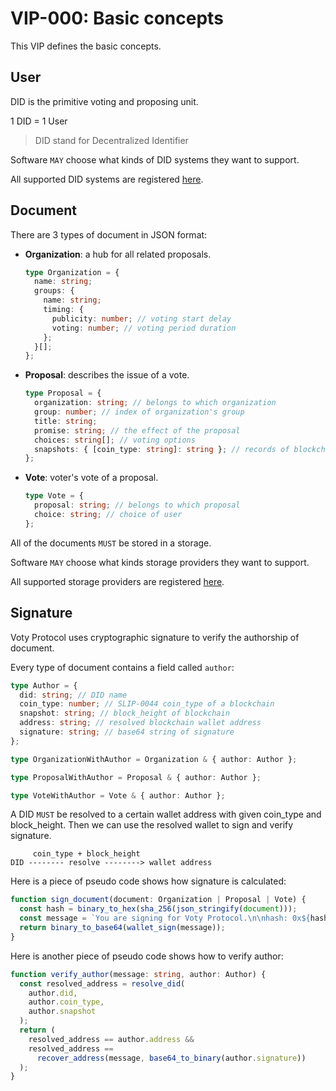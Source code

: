 # VIP-000: Basic concepts

This VIP defines the basic concepts.

## User

DID is the primitive voting and proposing unit.

1 DID = 1 User

> DID stand for Decentralized Identifier

Software `MAY` choose what kinds of DID systems they want to support.

All supported DID systems are registered [here](/vips/VIP-001.md).

## Document

There are 3 types of document in JSON format:

- **Organization**: a hub for all related proposals.

  ```ts
  type Organization = {
    name: string;
    groups: {
      name: string;
      timing: {
        publicity: number; // voting start delay
        voting: number; // voting period duration
      };
    }[];
  };
  ```

- **Proposal**: describes the issue of a vote.

  ```ts
  type Proposal = {
    organization: string; // belongs to which organization
    group: number; // index of organization's group
    title: string;
    promise: string; // the effect of the proposal
    choices: string[]; // voting options
    snapshots: { [coin_type: string]: string }; // records of blockchains' height
  };
  ```

- **Vote**: voter's vote of a proposal.

  ```ts
  type Vote = {
    proposal: string; // belongs to which proposal
    choice: string; // choice of user
  };
  ```

All of the documents `MUST` be stored in a storage.

Software `MAY` choose what kinds storage providers they want to support.

All supported storage providers are registered [here](/vips/VIP-002.md).

## Signature

Voty Protocol uses cryptographic signature to verify the authorship of document.

Every type of document contains a field called `author`:

```ts
type Author = {
  did: string; // DID name
  coin_type: number; // SLIP-0044 coin_type of a blockchain
  snapshot: string; // block_height of blockchain
  address: string; // resolved blockchain wallet address
  signature: string; // base64 string of signature
};

type OrganizationWithAuthor = Organization & { author: Author };

type ProposalWithAuthor = Proposal & { author: Author };

type VoteWithAuthor = Vote & { author: Author };
```

A DID `MUST` be resolved to a certain wallet address with given coin_type and block_height. Then we can use the resolved wallet to sign and verify signature.

```
     coin_type + block_height
DID -------- resolve --------> wallet address
```

Here is a piece of pseudo code shows how signature is calculated:

```ts
function sign_document(document: Organization | Proposal | Vote) {
  const hash = binary_to_hex(sha_256(json_stringify(document)));
  const message = `You are signing for Voty Protocol.\n\nhash: 0x${hash}`;
  return binary_to_base64(wallet_sign(message));
}
```

Here is another piece of pseudo code shows how to verify author:

```ts
function verify_author(message: string, author: Author) {
  const resolved_address = resolve_did(
    author.did,
    author.coin_type,
    author.snapshot
  );
  return (
    resolved_address == author.address &&
    resolved_address ==
      recover_address(message, base64_to_binary(author.signature))
  );
}
```

